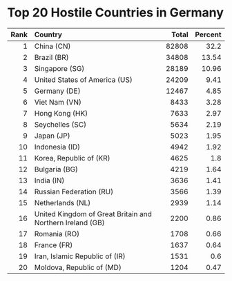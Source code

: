 # Top 20 Hostile Countries in Germany

| Rank | Country | Total | Percent |
| ---: | :------ | ----: | ------: |
| 1 | China (CN) | 82808 | 32.2 |
| 2 | Brazil (BR) | 34808 | 13.54 |
| 3 | Singapore (SG) | 28189 | 10.96 |
| 4 | United States of America (US) | 24209 | 9.41 |
| 5 | Germany (DE) | 12467 | 4.85 |
| 6 | Viet Nam (VN) | 8433 | 3.28 |
| 7 | Hong Kong (HK) | 7633 | 2.97 |
| 8 | Seychelles (SC) | 5634 | 2.19 |
| 9 | Japan (JP) | 5023 | 1.95 |
| 10 | Indonesia (ID) | 4942 | 1.92 |
| 11 | Korea, Republic of (KR) | 4625 | 1.8 |
| 12 | Bulgaria (BG) | 4219 | 1.64 |
| 13 | India (IN) | 3636 | 1.41 |
| 14 | Russian Federation (RU) | 3566 | 1.39 |
| 15 | Netherlands (NL) | 2939 | 1.14 |
| 16 | United Kingdom of Great Britain and Northern Ireland (GB) | 2200 | 0.86 |
| 17 | Romania (RO) | 1708 | 0.66 |
| 18 | France (FR) | 1637 | 0.64 |
| 19 | Iran, Islamic Republic of (IR) | 1531 | 0.6 |
| 20 | Moldova, Republic of (MD) | 1204 | 0.47 |
